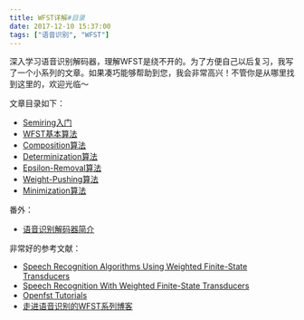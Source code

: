 ```yaml
---
title: WFST详解#目录
date: 2017-12-10 15:37:00
tags: ["语音识别", "WFST"]
---
```


深入学习语音识别解码器，理解WFST是绕不开的。为了方便自己以后复习，我写了一个小系列的文章。如果凑巧能够帮助到您，我会非常高兴！不管你是从哪里找到这里的，欢迎光临～

文章目录如下：
* [Semiring入门](https://blog.harryfyodor.xyz/2017/11/19/wfst-1/)
* [WFST基本算法](https://blog.harryfyodor.xyz/2017/11/19/wfst-2/)
* [Composition算法](https://blog.harryfyodor.xyz/2017/11/21/wfst-3/)
* [Determinization算法](https://blog.harryfyodor.xyz/2017/11/24/wfst-4/)
* [Epsilon-Removal算法](https://blog.harryfyodor.xyz/2017/11/26/wfst-5/)
* [Weight-Pushing算法](https://blog.harryfyodor.xyz/2017/11/26/wfst-6/)
* [Minimization算法](https://blog.harryfyodor.xyz/2017/11/27/wfst-7/)

番外：
* [语音识别解码器简介](https://blog.harryfyodor.xyz/2017/11/13/decoder-intro/)

非常好的参考文献：
* [Speech Recognition Algorithms Using Weighted Finite-State Transducers](http://www.doc88.com/p-7468656439802.html)
* [Speech Recognition With Weighted Finite-State Transducers](https://cs.nyu.edu/~mohri/pub/hbka.pdf)
* [Openfst Tutorials](http://openfst.cs.nyu.edu/twiki/pub/FST/FstHltTutorial/tutorial_part1.pdf)
* [走进语音识别的WFST系列博客](http://blog.csdn.net/l_b_yuan/article/details/50876340)